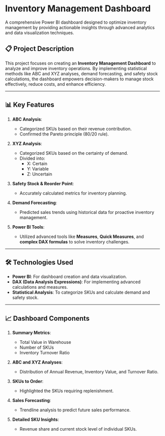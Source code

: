 # Inventory Management Dashboard

A comprehensive Power BI dashboard designed to optimize inventory management by providing actionable insights through advanced analytics and data visualization techniques.

## 📋 **Project Description**

This project focuses on creating an **Inventory Management Dashboard** to analyze and improve inventory operations. By implementing statistical methods like ABC and XYZ analyses, demand forecasting, and safety stock calculations, the dashboard empowers decision-makers to manage stock effectively, reduce costs, and enhance efficiency.

---

## 📊 **Key Features**
1. **ABC Analysis**:
   - Categorized SKUs based on their revenue contribution.
   - Confirmed the Pareto principle (80/20 rule).

2. **XYZ Analysis**:
   - Categorized SKUs based on the certainty of demand.
   - Divided into:
     - X: Certain
     - Y: Variable
     - Z: Uncertain

3. **Safety Stock & Reorder Point**:
   - Accurately calculated metrics for inventory planning.

4. **Demand Forecasting**:
   - Predicted sales trends using historical data for proactive inventory management.

5. **Power BI Tools**:
   - Utilized advanced tools like **Measures**, **Quick Measures**, and **complex DAX formulas** to solve inventory challenges.

---

## 🛠️ **Technologies Used**
- **Power BI**: For dashboard creation and data visualization.
- **DAX (Data Analysis Expressions)**: For implementing advanced calculations and measures.
- **Statistical Analysis**: To categorize SKUs and calculate demand and safety stock.

---

## 📈 **Dashboard Components**
1. **Summary Metrics**:
   - Total Value in Warehouse
   - Number of SKUs
   - Inventory Turnover Ratio

2. **ABC and XYZ Analyses**:
   - Distribution of Annual Revenue, Inventory Value, and Turnover Ratio.

3. **SKUs to Order**:
   - Highlighted the SKUs requiring replenishment.

4. **Sales Forecasting**:
   - Trendline analysis to predict future sales performance.

5. **Detailed SKU Insights**:
   - Revenue share and current stock level of individual SKUs.
